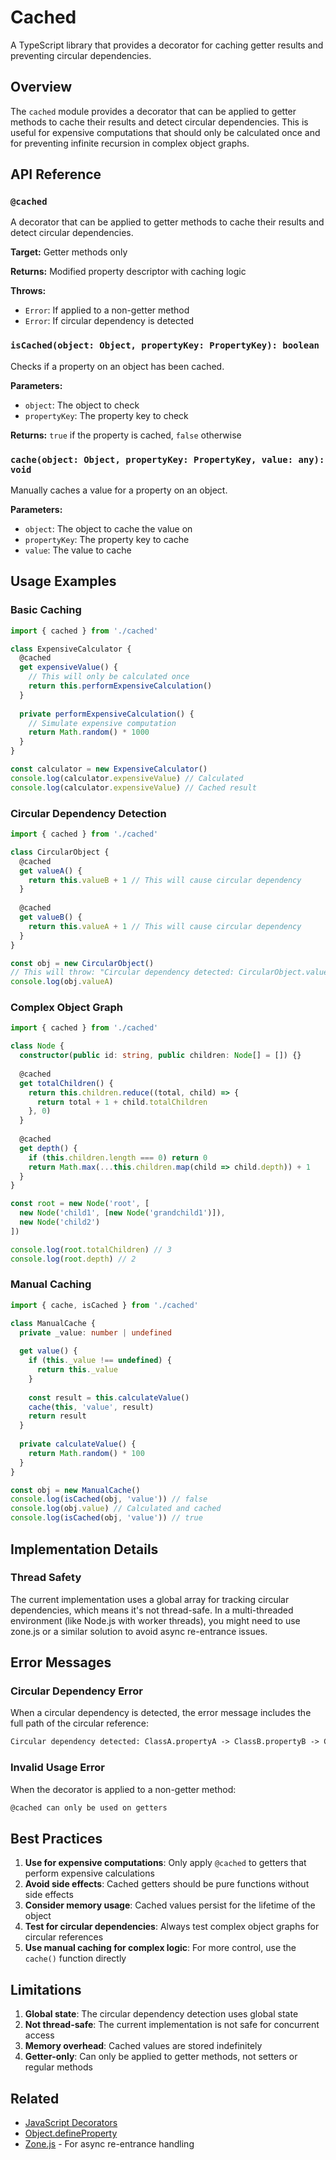 # Cached

A TypeScript library that provides a decorator for caching getter results and preventing circular dependencies.

## Overview

The `cached` module provides a decorator that can be applied to getter methods to cache their results and detect circular dependencies. This is useful for expensive computations that should only be calculated once and for preventing infinite recursion in complex object graphs.

## API Reference

### `@cached`

A decorator that can be applied to getter methods to cache their results and detect circular dependencies.

**Target:** Getter methods only

**Returns:** Modified property descriptor with caching logic

**Throws:**

- `Error`: If applied to a non-getter method
- `Error`: If circular dependency is detected

### `isCached(object: Object, propertyKey: PropertyKey): boolean`

Checks if a property on an object has been cached.

**Parameters:**

- `object`: The object to check
- `propertyKey`: The property key to check

**Returns:** `true` if the property is cached, `false` otherwise

### `cache(object: Object, propertyKey: PropertyKey, value: any): void`

Manually caches a value for a property on an object.

**Parameters:**

- `object`: The object to cache the value on
- `propertyKey`: The property key to cache
- `value`: The value to cache

## Usage Examples

### Basic Caching

```typescript
import { cached } from './cached'

class ExpensiveCalculator {
  @cached
  get expensiveValue() {
    // This will only be calculated once
    return this.performExpensiveCalculation()
  }
  
  private performExpensiveCalculation() {
    // Simulate expensive computation
    return Math.random() * 1000
  }
}

const calculator = new ExpensiveCalculator()
console.log(calculator.expensiveValue) // Calculated
console.log(calculator.expensiveValue) // Cached result
```

### Circular Dependency Detection

```typescript
import { cached } from './cached'

class CircularObject {
  @cached
  get valueA() {
    return this.valueB + 1 // This will cause circular dependency
  }
  
  @cached
  get valueB() {
    return this.valueA + 1 // This will cause circular dependency
  }
}

const obj = new CircularObject()
// This will throw: "Circular dependency detected: CircularObject.valueA -> CircularObject.valueB -> again"
console.log(obj.valueA)
```

### Complex Object Graph

```typescript
import { cached } from './cached'

class Node {
  constructor(public id: string, public children: Node[] = []) {}
  
  @cached
  get totalChildren() {
    return this.children.reduce((total, child) => {
      return total + 1 + child.totalChildren
    }, 0)
  }
  
  @cached
  get depth() {
    if (this.children.length === 0) return 0
    return Math.max(...this.children.map(child => child.depth)) + 1
  }
}

const root = new Node('root', [
  new Node('child1', [new Node('grandchild1')]),
  new Node('child2')
])

console.log(root.totalChildren) // 3
console.log(root.depth) // 2
```

### Manual Caching

```typescript
import { cache, isCached } from './cached'

class ManualCache {
  private _value: number | undefined
  
  get value() {
    if (this._value !== undefined) {
      return this._value
    }
    
    const result = this.calculateValue()
    cache(this, 'value', result)
    return result
  }
  
  private calculateValue() {
    return Math.random() * 100
  }
}

const obj = new ManualCache()
console.log(isCached(obj, 'value')) // false
console.log(obj.value) // Calculated and cached
console.log(isCached(obj, 'value')) // true
```

## Implementation Details

### Thread Safety

The current implementation uses a global array for tracking circular dependencies, which means it's not thread-safe. In a multi-threaded environment (like Node.js with worker threads), you might need to use zone.js or a similar solution to avoid async re-entrance issues.

## Error Messages

### Circular Dependency Error

When a circular dependency is detected, the error message includes the full path of the circular reference:

```txt
Circular dependency detected: ClassA.propertyA -> ClassB.propertyB -> ClassC.propertyC -> again
```

### Invalid Usage Error

When the decorator is applied to a non-getter method:

```txt
@cached can only be used on getters
```

## Best Practices

1. **Use for expensive computations**: Only apply `@cached` to getters that perform expensive calculations
2. **Avoid side effects**: Cached getters should be pure functions without side effects
3. **Consider memory usage**: Cached values persist for the lifetime of the object
4. **Test for circular dependencies**: Always test complex object graphs for circular references
5. **Use manual caching for complex logic**: For more control, use the `cache()` function directly

## Limitations

1. **Global state**: The circular dependency detection uses global state
2. **Not thread-safe**: The current implementation is not safe for concurrent access
3. **Memory overhead**: Cached values are stored indefinitely
4. **Getter-only**: Can only be applied to getter methods, not setters or regular methods

## Related

- [JavaScript Decorators](https://developer.mozilla.org/en-US/docs/Web/JavaScript/Reference/Decorators)
- [Object.defineProperty](https://developer.mozilla.org/en-US/docs/Web/JavaScript/Reference/Global_Objects/Object/defineProperty)
- [Zone.js](https://github.com/angular/zone.js) - For async re-entrance handling

